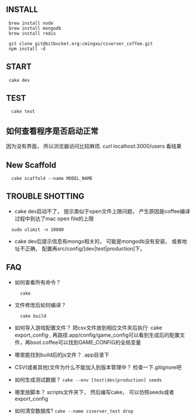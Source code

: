 ## INSTALL ##
```
 brew install node
 brew install mongodb
 brew install redis
 
 git clone git@bitbucket.org:cmingxu/czserver_coffee.git
 npm install -d
```


## START ##

```
 cake dev
```

## TEST ##

```
  cake test
```

## 如何查看程序是否启动正常 ##
因为没有界面， 所以浏览器访问比较麻烦. curl localhost:3000/users
看结果

## New Scaffold ##

```
  cake scaffold --name MODEL_NAME
```

## TROUBLE SHOTTING ##

  - cake dev启动不了， 提示类似于open文件上限问题， 产生原因是coffee编译过程中到达了mac open file的上限
```
  sudo ulimit -n 10000
```

  - cake dev后提示信息有mongo相关的， 可能是mongodb没有安装，
或者地址不正确， 配置再src/config/[dev|test|production]下。


## FAQ ##

  - 如何查看所有命令？
    ```
      cake 
    ```

  - 文件修改后如何编译？
    ```
      cake build
    ```


  - 如何导入游戏配置文件？
    把csv文件放到相应文件夹后执行· cake export_config·,
再路径.app/config/game_config可以看到生成后的配置文件，再boot.coffee可以找到GAME_CONFIG的全局变量



  - 哪里能找到build后的js文件？
    .app目录下


  - CSV(或者其他)文件为什么不能加入到版本管理中？
    检查一下.gitignore吧

  
  - 如何生成测试数据？
    `cake --env [test|dev|production] seeds`

  
  - 哪里放脚本？
    scripts文件夹下， 然后编写cake， 可以仿照seeds或者export_config  

  - 如何清空数据库?
    `cake --name csserver_test drop`

 
